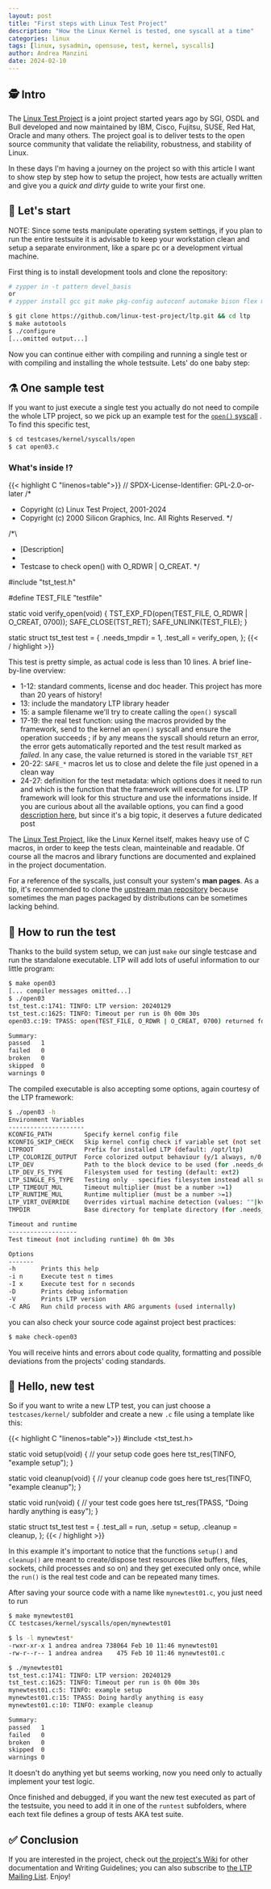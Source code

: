```yaml
---
layout: post
title: "First steps with Linux Test Project"
description: "How the Linux Kernel is tested, one syscall at a time"
categories: linux
tags: [linux, sysadmin, opensuse, test, kernel, syscalls]
author: Andrea Manzini
date: 2024-02-10
---
```


## 🕵️ Intro

The [Linux Test Project](https://github.com/linux-test-project/ltp) is a joint project started  years ago by SGI, OSDL and Bull developed and now maintained by IBM, Cisco, Fujitsu, SUSE, Red Hat, Oracle and many others. The project goal is to deliver tests to the open source community that validate the reliability, robustness, and stability of Linux. 

In these days I'm having a journey on the project so with this article I want to show step by step how to setup the project, how tests are actually written and give you a *quick and dirty* guide to write your first one.

## 🧰 Let's start

NOTE: Since some tests manipulate operating system settings, if you plan to run the entire testsuite it is advisable to keep your workstation clean and setup a separate environment, like a spare pc or a development virtual machine. 

First thing is to install development tools and clone the repository:

```bash
# zypper in -t pattern devel_basis 
or 
# zypper install gcc git make pkg-config autoconf automake bison flex m4 linux-glibc-devel glibc-devel

$ git clone https://github.com/linux-test-project/ltp.git && cd ltp
$ make autotools 
$ ./configure
[...omitted output...]
```

Now you can continue either with compiling and running a single test or with compiling and installing the whole testsuite. Lets' do one baby step:

## ⚗️ One sample test

If you want to just execute a single test you actually do not need to compile the whole LTP project, so we pick up an example test for the [`open()` syscall](https://man7.org/linux/man-pages/man2/open.2.html) . To find this specific test, 

```bash
$ cd testcases/kernel/syscalls/open
$ cat open03.c
```

### What's inside ⁉️

{{< highlight C "linenos=table">}}
// SPDX-License-Identifier: GPL-2.0-or-later
/*
 * Copyright (c) Linux Test Project, 2001-2024
 * Copyright (c) 2000 Silicon Graphics, Inc.  All Rights Reserved.
 */

/*\
 * [Description]
 *
 * Testcase to check open() with O_RDWR | O_CREAT.
 */

#include "tst_test.h"

#define TEST_FILE "testfile"

static void verify_open(void)
{
        TST_EXP_FD(open(TEST_FILE, O_RDWR | O_CREAT, 0700));
        SAFE_CLOSE(TST_RET);
        SAFE_UNLINK(TEST_FILE);
}

static struct tst_test test = {
        .needs_tmpdir = 1,
        .test_all = verify_open,
};
{{< / highlight >}}

This test is pretty simple, as actual code is less than 10 lines. A brief line-by-line overview:

 - 1-12: standard comments, license and doc header. This project has more than 20 years of history!
 - 13: include the mandatory LTP library header
 - 15: a sample filename we'll try to create calling the `open()` syscall
 - 17-19: the real test function: using the macros provided by the framework, send to the kernel  an `open()` syscall and ensure the operation succeeds ; if by any means the syscall should return an error, the error gets automatically reported and the test result marked as *failed*. In any case, the value returned is stored in the variable `TST_RET`
 - 20-22: `SAFE_*` macros let us to close and delete the file just opened in a clean way
 - 24-27: definition for the test metadata: which options does it need to run and which is the function that the framework will execute for us. LTP framework will look for this structure and use the informations inside. If you are curious about all the available options, you can find a good [description here](https://ltp-core.readthedocs.io/en/latest/#customize-test-options), but since it's a big topic, it deserves a future dedicated post

The  [Linux Test Project](https://github.com/linux-test-project/ltp), like the Linux Kernel itself, makes heavy use of C macros, in order to keep the tests clean, mainteinable and readable. Of course all the macros and library functions are documented and explained in the project documentation.

For a reference of the syscalls, just consult your system's **man pages**. As a tip, it's recommended to clone the [upstream man repository](git://git.kernel.org/pub/scm/docs/man-pages/man-pages.git) because sometimes the man pages packaged by distributions can be sometimes lacking behind.

## 👟 How to run the test

Thanks to the build system setup, we can just `make` our single testcase and run the standalone executable. LTP will add lots of useful information to our little program:

```bash
$ make open03
[... compiler messages omitted...]
$ ./open03
tst_test.c:1741: TINFO: LTP version: 20240129
tst_test.c:1625: TINFO: Timeout per run is 0h 00m 30s
open03.c:19: TPASS: open(TEST_FILE, O_RDWR | O_CREAT, 0700) returned fd 3

Summary:
passed   1
failed   0
broken   0
skipped  0
warnings 0
```

The compiled executable is also accepting some options, again courtesy of the LTP framework:

```bash
$ ./open03 -h
Environment Variables
---------------------
KCONFIG_PATH         Specify kernel config file
KCONFIG_SKIP_CHECK   Skip kernel config check if variable set (not set by default)
LTPROOT              Prefix for installed LTP (default: /opt/ltp)
LTP_COLORIZE_OUTPUT  Force colorized output behaviour (y/1 always, n/0: never)
LTP_DEV              Path to the block device to be used (for .needs_device)
LTP_DEV_FS_TYPE      Filesystem used for testing (default: ext2)
LTP_SINGLE_FS_TYPE   Testing only - specifies filesystem instead all supported (for .all_filesystems)
LTP_TIMEOUT_MUL      Timeout multiplier (must be a number >=1)
LTP_RUNTIME_MUL      Runtime multiplier (must be a number >=1)
LTP_VIRT_OVERRIDE    Overrides virtual machine detection (values: ""|kvm|microsoft|xen|zvm)
TMPDIR               Base directory for template directory (for .needs_tmpdir, default: /tmp)

Timeout and runtime
-------------------
Test timeout (not including runtime) 0h 0m 30s

Options
-------
-h       Prints this help
-i n     Execute test n times
-I x     Execute test for n seconds
-D       Prints debug information
-V       Prints LTP version
-C ARG   Run child process with ARG arguments (used internally)
```

you can also check your source code against project best practices:

```bash
$ make check-open03
```
You will receive hints and errors about code quality, formatting and possible deviations from the projects' coding standards.

## 🗿 Hello, new test 

So if you want to write a new LTP test, you can just choose a `testcases/kernel/` subfolder and create a new `.c` file using a template like this:

{{< highlight C "linenos=table">}}
#include <tst_test.h>

static void setup(void) {
        // your setup code goes here
        tst_res(TINFO, "example setup");
}

static void cleanup(void) {
        // your cleanup code goes here
        tst_res(TINFO, "example cleanup");
}

static void run(void) {
        // your test code goes here
        tst_res(TPASS, "Doing hardly anything is easy");
}

static struct tst_test test = {
        .test_all = run,
        .setup = setup,
        .cleanup = cleanup,
};
{{< / highlight >}}

In this example it's important to notice that the functions `setup()` and `cleanup()` are meant to create/dispose test resources (like buffers, files, sockets, child processes and so on) and they get executed only once, while the `run()` is the real test code and can be repeated many times.

After saving your source code with a name like `mynewtest01.c`, you just need to run

```bash
$ make mynewtest01
CC testcases/kernel/syscalls/open/mynewtest01

$ ls -l mynewtest*
-rwxr-xr-x 1 andrea andrea 738064 Feb 10 11:46 mynewtest01
-rw-r--r-- 1 andrea andrea    475 Feb 10 11:46 mynewtest01.c

$ ./mynewtest01
tst_test.c:1741: TINFO: LTP version: 20240129
tst_test.c:1625: TINFO: Timeout per run is 0h 00m 30s
mynewtest01.c:5: TINFO: example setup
mynewtest01.c:15: TPASS: Doing hardly anything is easy
mynewtest01.c:10: TINFO: example cleanup

Summary:
passed   1
failed   0
broken   0
skipped  0
warnings 0
```

It doesn't do anything yet but seems working, now you need only to actually implement your test logic.

Once finished and debugged, if you want the new test executed as part of the testsuite, you need to add it in one of the `runtest` subfolders, where each text file defines a group of tests AKA test suite. 

## ✅ Conclusion

If you are interested in the project, check out [the project's Wiki](https://github.com/linux-test-project/ltp/wiki) for other documentation and Writing Guidelines; you can also subscribe to [the LTP Mailing List](https://lists.linux.it/listinfo/ltp). Enjoy!


